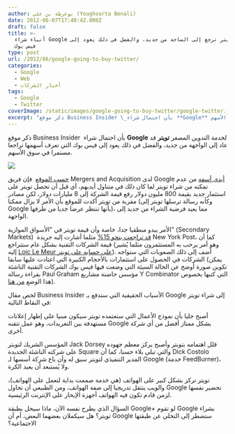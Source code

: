 ```yaml
---
author: يوغرطة بن علي (Youghourta Benali)
date: 2012-06-07T17:40:42.000Z
draft: false
title: >-
  أنباء شراء Google لتويتر ترجع إلى الساحة من جديد، والفضل في ذلك يعود إلى...
  فيس بوك  
type: post
url: /2012/06/google-going-to-buy-twitter/
categories:
  - Google
  - Web
  - أخبار الشركات
tags:
  - Google
  - Twitter
coverImage: /static/images/google-going-to-buy-twitter/google-twitter.jpg
excerpt: "ذكر موقع Business Insider \_بأن احتمال شراء **Google** لخدمة التدوين المصغر **تويتر** قد عاد إلى الواجهة من جديد، والفضل في ذلك يعود إلى فيس بوك التي تعرف أسهمها تراجعا مستمرا في سوق الأسهم.\n\n\n\n[حسب الموقع](http://www.businessinsider.com/facebook-fallout-suddenly-it-feels-like-google-is-actually-going-to-buy-twitter-2012-6) \_فإن فريق Mergers and Acquisition لدى"
---
```

ذكر موقع Business Insider  بأن احتمال شراء **Google** لخدمة التدوين المصغر **تويتر** قد عاد إلى الواجهة من جديد، والفضل في ذلك يعود إلى فيس بوك التي تعرف أسهمها تراجعا مستمرا في سوق الأسهم.

![](/static/images/google-going-to-buy-twitter/google-twitter.jpg)

[حسب الموقع](http://www.businessinsider.com/facebook-fallout-suddenly-it-feels-like-google-is-actually-going-to-buy-twitter-2012-6)  فإن فريق Mergers and Acquisition لدى Google [أبدى أسفه](http://www.businessinsider.com/this-could-shake-things-up-googles-ma-team-wishes-it-had-bought-twitter-2012-5) من عدم تمكنه من شراء تويتر لما كان ذلك في متناول أيديهم، أي قبل أن تحصل تويتر على استثمار جديد بقيمة 800 مليون دولار رفع قيمة الشركة إلى 8 مليارات دولار، لكن مصادر مقربة من تويتر أكدت للموقع بأن الأمر لا يزال ممكنا (وكأنه رسالة ترسلها تويتر إلى Google بأنها تنتظر عرضا جديا من طرفها)، مما يعيد فرضية الشراء من جديد إلى الواجهة.

الأمر يبدو منطقيا جدا، خاصة وأن قيمة تويتر في "الأسواق الموازية" (Secondary Markets)  [قد تراجعت بنحو 15%](http://www.nypost.com/p/news/business/tech_life_not_so_tweet_after_fb_jH2uQtZoF2ZeuZrdYEa6tI) مثلما أشارت إليه جريدة New York Post، كما أن قيمة الشركات التقنية بشكل عام ستتراجع (وهو أمر يرحب به المستثمرون مثلما يُشير إليه [Loic Le Meur على حسابه على تويتر](https://twitter.com/loic/status/210605365803483136)). أضف إلى ذلك الصعوبات التي ستواجه الشركات في الحصول على استثمارات بالأحجام الكبيرة التي اعتادت عليها سابقا (يمكن تكوين صورة أوضح عن الحالة السيئة التي وضعت فيها فيس بوك الشركات التقنية الناشئة بقراءة رسالة Paul Graham مؤسس حاضنة مشاريع Y Combinator التي كتبها بخصوص هذا الوضع [من هنا](http://techcrunch.com/2012/06/05/an-extremely-rational-bubble/)).

لخص مقال Business Insider الأسباب الحقيقية التي ستدفع بـ Google إلى شراء تويتر في النقاط التالية:

أصبح جليا بأن نموذج الأعمال التي ستعتمده تويتر سيكون مبنيا على إظهار إعلانات مستهدفة بين التغريدات، وهو عمل تتقنه Google بشكل ممتاز أفضل من أي شركة أخرى.

المؤسس الشريك لتويتر Jack Dorsey قلل اهتمامه بتويتر وأصبح يركز معظم جهوده على شركته الناشئة الجديدة Square والتي تبلي بلاء حسنا، كما أن Dick Costolo  المدير التنفيذي لتويتر سبق له وأن باع شركة أسسها لـ Google (خدمة FeedBurner)، ولا يُستبعد أن يعيد الكرة.

تويتر تركز بشكل كبير على الهواتف (هي خدمة صممت بداية لتعمل على الهواتف)، والويب ينتقل تدريجيا إلى ضفة الهواتف، ومن الطبيعي أن تحاول Google تحضير نفسها لزمن قادم تكون فيه الهواتف أجهزة الإبحار على الإنترنت الرئيسية.

السؤال الذي يطرح نفسه الآن، ماذا سيحل بطبقة Google+ لو تقوم Google بشراء تويتر؟ هل سيكملان بعضهما البعض، أم أن Google ستضطر إلى التخلي عن طبقتها الاجتماعية؟
